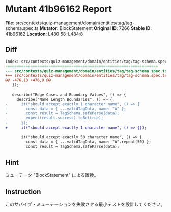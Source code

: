 # Mutant 41b96162 Report

**File**: src/contexts/quiz-management/domain/entities/tag/tag-schema.spec.ts
**Mutator**: BlockStatement
**Original ID**: 7266
**Stable ID**: 41b96162
**Location**: L480:58–L484:8

## Diff

```diff
Index: src/contexts/quiz-management/domain/entities/tag/tag-schema.spec.ts
===================================================================
--- src/contexts/quiz-management/domain/entities/tag/tag-schema.spec.ts	original
+++ src/contexts/quiz-management/domain/entities/tag/tag-schema.spec.ts	mutated #7266
@@ -476,13 +476,9 @@
   });
 
   describe("Edge Cases and Boundary Values", () => {
     describe("Name Length Boundaries", () => {
-      it("should accept exactly 1 character name", () => {
-        const data = { ...validTagData, name: "A" };
-        const result = TagSchema.safeParse(data);
-        expect(result.success).toBe(true);
-      });
+      it("should accept exactly 1 character name", () => {});
 
       it("should accept exactly 50 character name", () => {
         const data = { ...validTagData, name: "A".repeat(50) };
         const result = TagSchema.safeParse(data);
```

## Hint

ミューテータ "BlockStatement" による置換。

## Instruction

このサバイブ・ミューテーションを失敗させる最小テストを設計してください。
